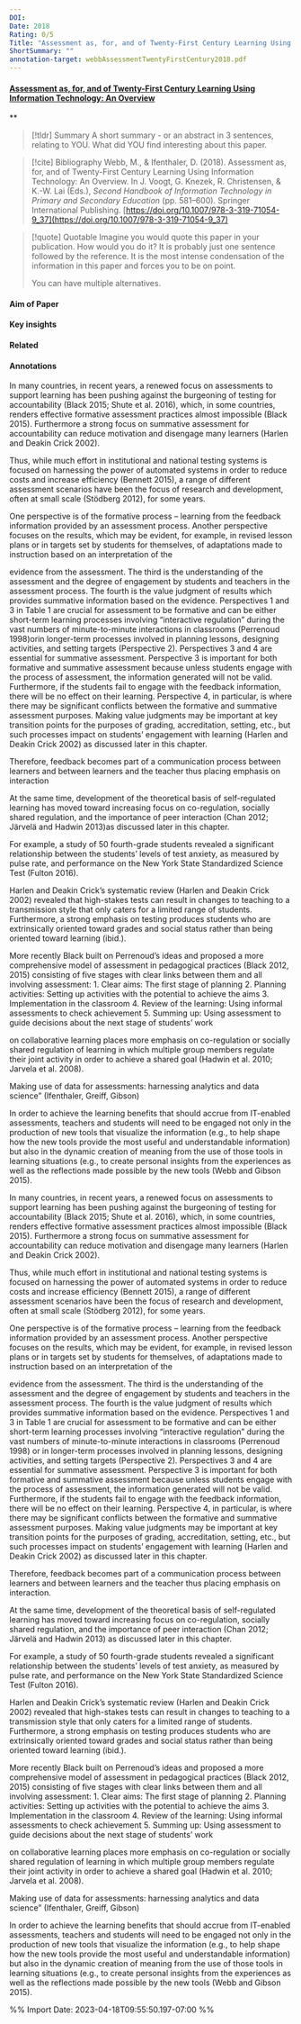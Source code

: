 ```yaml
---
DOI: 
Date: 2018
Rating: 0/5
Title: "Assessment as, for, and of Twenty-First Century Learning Using Information Technology: An Overview"
ShortSummary: ""
annotation-target: webbAssessmentTwentyFirstCentury2018.pdf
---
```



#### [Assessment as, for, and of Twenty-First Century Learning Using Information Technology: An Overview](webbAssessmentTwentyFirstCentury2018.pdf)
**



> [!tldr] Summary
> A short summary - or an abstract in 3 sentences, relating to YOU. What did YOU find interesting about this paper. 

> [!cite] Bibliography
>Webb, M., & Ifenthaler, D. (2018). Assessment as, for, and of Twenty-First Century Learning Using Information Technology: An Overview. In J. Voogt, G. Knezek, R. Christensen, & K.-W. Lai (Eds.), _Second Handbook of Information Technology in Primary and Secondary Education_ (pp. 581–600). Springer International Publishing. [https://doi.org/10.1007/978-3-319-71054-9_37](https://doi.org/10.1007/978-3-319-71054-9_37)

> [!quote] Quotable
> Imagine you would quote this paper in your publication. How would you do it? It is probably just one sentence followed by the reference. It is the most intense condensation of the information in this paper and forces you to be on point. 
> 
> You can have multiple alternatives. 


#### Aim of Paper


#### Key insights 


#### Related

#### Annotations


In many countries, in recent years, a renewed focus on assessments to support learning has been pushing against the burgeoning of testing for accountability (Black 2015; Shute et al. 2016), which, in some countries, renders effective formative assessment practices almost impossible (Black 2015). Furthermore a strong focus on summative assessment for accountability can reduce motivation and disengage many learners (Harlen and Deakin Crick 2002). 

 

Thus, while much effort in institutional and national testing systems is focused on harnessing the power of automated systems in order to reduce costs and increase efficiency (Bennett 2015), a range of different assessment scenarios have been the focus of research and development, often at small scale (Stödberg 2012), for some years. 

 

One perspective is of the formative process – learning from the feedback information provided by an assessment process. Another perspective focuses on the results, which may be evident, for example, in revised lesson plans or in targets set by students for themselves, of adaptations made to instruction based on an interpretation of the 

 

evidence from the assessment. The third is the understanding of the assessment and the degree of engagement by students and teachers in the assessment process. The fourth is the value judgment of results which provides summative information based on the evidence. Perspectives 1 and 3 in Table 1 are crucial for assessment to be formative and can be either short-term learning processes involving “interactive regulation” during the vast numbers of minute-to-minute interactions in classrooms (Perrenoud 1998)orin longer-term processes involved in planning lessons, designing activities, and setting targets (Perspective 2). Perspectives 3 and 4 are essential for summative assessment. Perspective 3 is important for both formative and summative assessment because unless students engage with the process of assessment, the information generated will not be valid. Furthermore, if the students fail to engage with the feedback information, there will be no effect on their learning. Perspective 4, in particular, is where there may be significant conflicts between the formative and summative assessment purposes. Making value judgments may be important at key transition points for the purposes of grading, accreditation, setting, etc., but such processes impact on students’ engagement with learning (Harlen and Deakin Crick 2002) as discussed later in this chapter. 

 

Therefore, feedback becomes part of a communication process between learners and between learners and the teacher thus placing emphasis on interaction 

 

At the same time, development of the theoretical basis of self-regulated learning has moved toward increasing focus on co-regulation, socially shared regulation, and the importance of peer interaction (Chan 2012; Järvelä and Hadwin 2013)as discussed later in this chapter. 

 

For example, a study of 50 fourth-grade students revealed a significant relationship between the students’ levels of test anxiety, as measured by pulse rate, and performance on the New York State Standardized Science Test (Fulton 2016). 

 

Harlen and Deakin Crick’s systematic review (Harlen and Deakin Crick 2002) revealed that high-stakes tests can result in changes to teaching to a transmission style that only caters for a limited range of students. Furthermore, a strong emphasis on testing produces students who are extrinsically oriented toward grades and social status rather than being oriented toward learning (ibid.). 

 

More recently Black built on Perrenoud’s ideas and proposed a more comprehensive model of assessment in pedagogical practices (Black 2012, 2015) consisting of five stages with clear links between them and all involving assessment: 1. Clear aims: The first stage of planning 2. Planning activities: Setting up activities with the potential to achieve the aims 3. Implementation in the classroom 4. Review of the learning: Using informal assessments to check achievement 5. Summing up: Using assessment to guide decisions about the next stage of students’ work 

 

on collaborative learning places more emphasis on co-regulation or socially shared regulation of learning in which multiple group members regulate their joint activity in order to achieve a shared goal (Hadwin et al. 2010; Jarvela et al. 2008). 

 

Making use of data for assessments: harnessing analytics and data science” (Ifenthaler, Greiff, Gibson) 

 

In order to achieve the learning benefits that should accrue from IT-enabled assessments, teachers and students will need to be engaged not only in the production of new tools that visualize the information (e.g., to help shape how the new tools provide the most useful and understandable information) but also in the dynamic creation of meaning from the use of those tools in learning situations (e.g., to create personal insights from the experiences as well as the reflections made possible by the new tools (Webb and Gibson 2015). 

 

In many countries, in recent years, a renewed focus on assessments to support learning has been pushing against the burgeoning of testing for accountability (Black 2015; Shute et al. 2016), which, in some countries, renders effective formative assessment practices almost impossible (Black 2015). Furthermore a strong focus on summative assessment for accountability can reduce motivation and disengage many learners (Harlen and Deakin Crick 2002). 

 

Thus, while much effort in institutional and national testing systems is focused on harnessing the power of automated systems in order to reduce costs and increase efficiency (Bennett 2015), a range of different assessment scenarios have been the focus of research and development, often at small scale (Stödberg 2012), for some years. 

 

One perspective is of the formative process – learning from the feedback information provided by an assessment process. Another perspective focuses on the results, which may be evident, for example, in revised lesson plans or in targets set by students for themselves, of adaptations made to instruction based on an interpretation of the 

 

evidence from the assessment. The third is the understanding of the assessment and the degree of engagement by students and teachers in the assessment process. The fourth is the value judgment of results which provides summative information based on the evidence. Perspectives 1 and 3 in Table 1 are crucial for assessment to be formative and can be either short-term learning processes involving “interactive regulation” during the vast numbers of minute-to-minute interactions in classrooms (Perrenoud 1998) or in longer-term processes involved in planning lessons, designing activities, and setting targets (Perspective 2). Perspectives 3 and 4 are essential for summative assessment. Perspective 3 is important for both formative and summative assessment because unless students engage with the process of assessment, the information generated will not be valid. Furthermore, if the students fail to engage with the feedback information, there will be no effect on their learning. Perspective 4, in particular, is where there may be significant conflicts between the formative and summative assessment purposes. Making value judgments may be important at key transition points for the purposes of grading, accreditation, setting, etc., but such processes impact on students’ engagement with learning (Harlen and Deakin Crick 2002) as discussed later in this chapter. 

 

Therefore, feedback becomes part of a communication process between learners and between learners and the teacher thus placing emphasis on interaction. 

 

At the same time, development of the theoretical basis of self-regulated learning has moved toward increasing focus on co-regulation, socially shared regulation, and the importance of peer interaction (Chan 2012; Järvelä and Hadwin 2013) as discussed later in this chapter. 

 

For example, a study of 50 fourth-grade students revealed a significant relationship between the students’ levels of test anxiety, as measured by pulse rate, and performance on the New York State Standardized Science Test (Fulton 2016). 

 

Harlen and Deakin Crick’s systematic review (Harlen and Deakin Crick 2002) revealed that high-stakes tests can result in changes to teaching to a transmission style that only caters for a limited range of students. Furthermore, a strong emphasis on testing produces students who are extrinsically oriented toward grades and social status rather than being oriented toward learning (ibid.). 

 

More recently Black built on Perrenoud’s ideas and proposed a more comprehensive model of assessment in pedagogical practices (Black 2012, 2015) consisting of five stages with clear links between them and all involving assessment: 1. Clear aims: The first stage of planning 2. Planning activities: Setting up activities with the potential to achieve the aims 3. Implementation in the classroom 4. Review of the learning: Using informal assessments to check achievement 5. Summing up: Using assessment to guide decisions about the next stage of students’ work 

 

on collaborative learning places more emphasis on co-regulation or socially shared regulation of learning in which multiple group members regulate their joint activity in order to achieve a shared goal (Hadwin et al. 2010; Jarvela et al. 2008). 

 

Making use of data for assessments: harnessing analytics and data science” (Ifenthaler, Greiff, Gibson) 

 

In order to achieve the learning benefits that should accrue from IT-enabled assessments, teachers and students will need to be engaged not only in the production of new tools that visualize the information (e.g., to help shape how the new tools provide the most useful and understandable information) but also in the dynamic creation of meaning from the use of those tools in learning situations (e.g., to create personal insights from the experiences as well as the reflections made possible by the new tools (Webb and Gibson 2015). 

 




%% Import Date: 2023-04-18T09:55:50.197-07:00 %%
